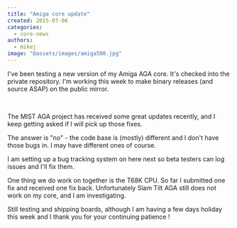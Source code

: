 ```yaml
---
title: "Amiga core update"
created: 2015-07-06
categories: 
  - core-news
authors: 
  - mikej
image: "@assets/images/amiga500.jpg"
---
```


I've been testing a new version of my Amiga AGA core. It's checked into the private repository. I'm working this week to make binary releases (and source ASAP) on the public mirror.

 

The MIST AGA project has received some great updates recently, and I keep getting asked if I will pick up those fixes.

The answer is "no" - the code base is (mostly) different and I don't have those bugs in. I may have different ones of course.

I am setting up a bug tracking system on here next so beta testers can log issues and I'll fix them.

One thing we do work on together is the T68K CPU. So far I submitted one fix and received one fix back. Unfortunately Slam Tilt AGA still does not work on my core, and I am investigating.

Still testing and shipping boards, although I am having a few days holiday this week and I thank you for your continuing patience !

